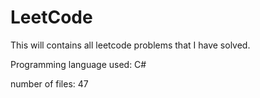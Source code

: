# LeetCode
This will contains all leetcode problems that I have solved. 

Programming language used: C#

 number of files: 47
 
